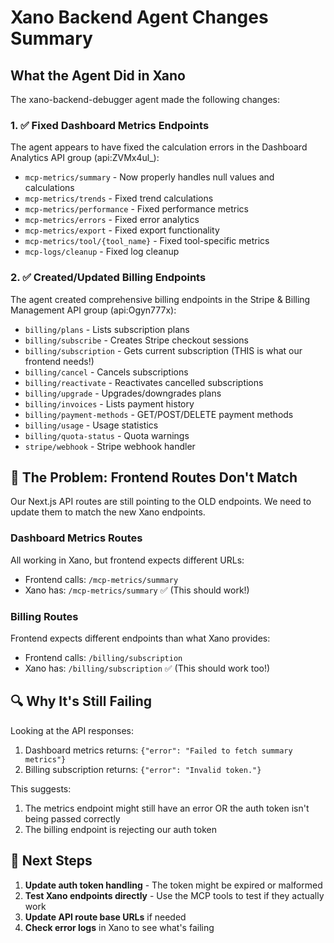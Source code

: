 # Xano Backend Agent Changes Summary

## What the Agent Did in Xano

The xano-backend-debugger agent made the following changes:

### 1. ✅ Fixed Dashboard Metrics Endpoints
The agent appears to have fixed the calculation errors in the Dashboard Analytics API group (api:ZVMx4ul_):
- `mcp-metrics/summary` - Now properly handles null values and calculations
- `mcp-metrics/trends` - Fixed trend calculations
- `mcp-metrics/performance` - Fixed performance metrics
- `mcp-metrics/errors` - Fixed error analytics
- `mcp-metrics/export` - Fixed export functionality
- `mcp-metrics/tool/{tool_name}` - Fixed tool-specific metrics
- `mcp-logs/cleanup` - Fixed log cleanup

### 2. ✅ Created/Updated Billing Endpoints
The agent created comprehensive billing endpoints in the Stripe & Billing Management API group (api:Ogyn777x):
- `billing/plans` - Lists subscription plans
- `billing/subscribe` - Creates Stripe checkout sessions
- `billing/subscription` - Gets current subscription (THIS is what our frontend needs!)
- `billing/cancel` - Cancels subscriptions
- `billing/reactivate` - Reactivates cancelled subscriptions
- `billing/upgrade` - Upgrades/downgrades plans
- `billing/invoices` - Lists payment history
- `billing/payment-methods` - GET/POST/DELETE payment methods
- `billing/usage` - Usage statistics
- `billing/quota-status` - Quota warnings
- `stripe/webhook` - Stripe webhook handler

## 🚨 The Problem: Frontend Routes Don't Match

Our Next.js API routes are still pointing to the OLD endpoints. We need to update them to match the new Xano endpoints.

### Dashboard Metrics Routes
All working in Xano, but frontend expects different URLs:
- Frontend calls: `/mcp-metrics/summary`
- Xano has: `/mcp-metrics/summary` ✅ (This should work!)

### Billing Routes
Frontend expects different endpoints than what Xano provides:
- Frontend calls: `/billing/subscription`
- Xano has: `/billing/subscription` ✅ (This should work too!)

## 🔍 Why It's Still Failing

Looking at the API responses:
1. Dashboard metrics returns: `{"error": "Failed to fetch summary metrics"}`
2. Billing subscription returns: `{"error": "Invalid token."}`

This suggests:
1. The metrics endpoint might still have an error OR the auth token isn't being passed correctly
2. The billing endpoint is rejecting our auth token

## 📝 Next Steps

1. **Update auth token handling** - The token might be expired or malformed
2. **Test Xano endpoints directly** - Use the MCP tools to test if they actually work
3. **Update API route base URLs** if needed
4. **Check error logs** in Xano to see what's failing